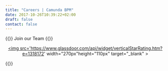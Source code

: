 ```yaml
---
title: "Careers | Camunda BPM"
date: 2017-10-26T10:39:22+02:00
draft: false
contact: false
---
```


{{<highlight title="Live Your Passion" >}}
	Join our Team
{{</highlight>}}
<br><p align="center"><a href='https://www.glassdoor.com/Overview/Working-at-Camunda-Services-EI_IE1318172.11,27.htm' target="_blank"><img src='https://www.glassdoor.com/api/widget/verticalStarRating.htm?e=1318172' width="270px"height="110px" target="_blank" ></a></p>
{{<jobs-de>}}
